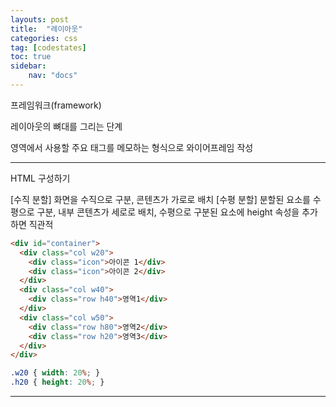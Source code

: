 ```yaml
---
layouts: post
title:  "레이아웃"
categories: css
tag: [codestates]
toc: true
sidebar:
    nav: "docs"
---
```


프레임워크(framework)

레이아웃의 뼈대를 그리는 단계

영역에서 사용할 주요 태그를 메모하는 형식으로 와이어프레임 작성

---

HTML 구성하기

[수직 분할] 화면을 수직으로 구분, 콘텐츠가 가로로 배치
[수평 분할] 분할된 요소를 수평으로 구분, 내부 콘텐츠가 세로로 배치, 수평으로 구분된 요소에 height 속성을 추가하면 직관적

```html
<div id="container">
  <div class="col w20">
    <div class="icon">아이콘 1</div>
    <div class="icon">아이콘 2</div>
  </div>
  <div class="col w40">
    <div class="row h40">영역1</div>
  </div>
  <div class="col w50">
    <div class="row h80">영역2</div>
    <div class="row h20">영역3</div>
  </div>
</div>
```

```css
.w20 { width: 20%; }
.h20 { height: 20%; }
```

---
